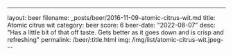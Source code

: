 ---
layout: beer
filename: _posts/beer/2016-11-09-atomic-citrus-wit.md
title: Atomic citrus wit
category: beer
score: 6
beer-date: "2022-08-07"
desc: "Has a little bit of that off taste. Gets better as it goes down and is crisp and refreshing"
permalink: /beer/:title.html
img: /img/list/atomic-citrus-wit.jpeg---
